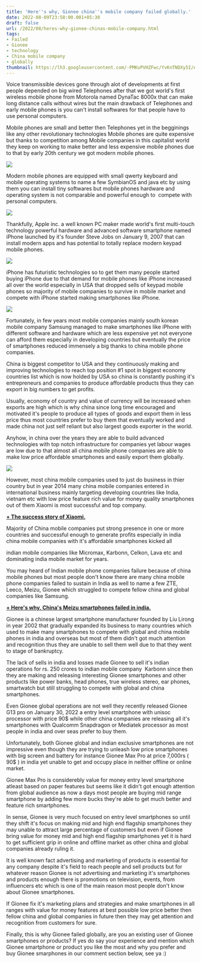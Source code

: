 ```yaml
---
title: 'Here''s why, Gionee china''s mobile company failed globally.'
date: 2022-08-09T23:58:00.001+05:30
draft: false
url: /2022/08/heres-why-gionee-chinas-mobile-company.html
tags: 
- Failed
- Gionee
- technology
- China mobile company
- globally
thumbnail: https://lh3.googleusercontent.com/-PMKuPVHZFwc/YvKnTNDXy5I/AAAAAAAANA4/JXpjawcmadEZdA9VFVxFar5psLx-hH7iACNcBGAsYHQ/s1600/1660069700569711-0.png
---
```


  

  

  

Voice transmissible devices gone through alot of developments at first people depended on big wired Telephones after that we got world's first wireless mobile phone from Motorola named DynaTac 8000x that can make long distance calls without wires but the main drawback of Telephones and early mobile phones is you can't install softwares for that people have to use personal computers.

  

Mobile phones are small and better then Telephones yet in the begginings like any other revolutionary technologies Mobile phones are quite expensive but thanks to competition among Mobile companies in this capitalist world they keep on working to make better and less expensive mobile phones due to that by early 20th century we got modern mobile phones.

  

 ![](https://lh3.googleusercontent.com/-6zdo6B-tAx0/YvODdX2-O2I/AAAAAAAANBU/abKj_D7H2oA2QPzUDF6CsAFJgY5hOsSPACNcBGAsYHQ/s1600/1660126050261976-0.png) 

  

Modern mobile phones are equipped with small qwerty keyboard and mobile operating systems to name a few SymbianOS and java etc by using them you can install tiny softwares but mobile phones hardware and operating system is not comparable and powerful enough to  compete with personal computers.

  

 ![](https://lh3.googleusercontent.com/-Yf9sOjZx7UU/YvODY7B0oOI/AAAAAAAANBM/HNRC5TifU6objdm8xXYpP80qhCOmFmCAACNcBGAsYHQ/s1600/1660126026937668-1.png) 

  

  

Thankfully, Apple inc. a well known PC maker made world's first multi-touch technology powerful hardware and advanced software smartphone named iPhone launched by it's founder Steve Jobs on January 9, 2007 that can install modern apps and has potential to totally replace modern keypad mobile phones.

  

 ![](https://lh3.googleusercontent.com/-UhuJIsXcfxY/YvODTBTfBYI/AAAAAAAANBI/PmjcdeLVxBkbknEXZSbX41Yvtw_OnCHFQCNcBGAsYHQ/s1600/1660126014137157-2.png) 

  

  

iPhone has futuristic technologies so to get them many people started buying iPhone due to that demand for mobile phones like iPhone increased all over the world especially in USA that dropped sells of keypad mobile phones so majority of mobile companies to survive in mobile market and compete with iPhone started making smartphones like iPhone.

  

 ![](https://lh3.googleusercontent.com/-Zjlg6xLlm6g/YvODPiOscEI/AAAAAAAANBE/b_MXJRKG8h4e8EVYdjC8XIitVpQOUwbzgCNcBGAsYHQ/s1600/1660125994238140-3.png) 

  

  

Fortunately, in few years most mobile companies mainly south korean mobile company Samsung managed to make smartphones like iPhone with different software and hardware which are less expensive yet not everyone can afford them especially in developing countries but eventually the price of smartphones reduced immensely a big thanks to china mobile phone companies.

  

China is biggest competitor to USA and they continuously making and improving technologies to reach top position #1 spot in biggest economy countries list which is now holded by USA so china is constantly pushing it's entrepreneurs and companies to produce affordable products thus they can export in big numbers to get profits.

  

Usually, economy of country and value of currency will be increased when exports are high which is why china since long time encouraged and motivated it's people to produce all types of goods and export them in less price thus most countries prefer to buy them that eventually worked and made china not just self reliant but also largest goods exporter in the world.

  

Anyhow, in china over the years they are able to build advanced technologies with top notch infrastructure for companies yet labour wages are low due to that almost all china mobile phone companies are able to make low price affordable smartphones and easily export them globally.

  

 ![](https://lh3.googleusercontent.com/-0DgSzp6fb2o/YvODK0O2yhI/AAAAAAAANBA/vDA6p86fomIcB5_9_6pHXh-Lv5wSUzMHgCNcBGAsYHQ/s1600/1660125983755462-4.png) 

  

  

However, most china mobile companies used to just do business in thier country but in year 2014 many china mobile companies entered in international business mainly targeting developing countries like India, vietnam etc with low price feature rich value for money quality smartphones out of them Xiaomi is most successful and top company.

  

**[\+ The success story of Xiaomi.](https://www.techtracker.in/2022/07/the-success-story-of-xiaomi.html)**

  

Majority of China mobile companies put strong presence in one or more countries and successful enough to generate profits especially in india china mobile companies with it's affordable smartphones kicked all

indian mobile companies like Micromax, Karbonn, Celkon, Lava etc and dominating india mobile market for years.  

  

You may heard of Indian mobile phone companies failure because of china mobile phones but most people don't know there are many china mobile phone companies failed to sustain in India as well to name a few ZTE, Leeco, Meizu, Gionee which struggled to compete fellow china and global companies like Samsung.

  

**[\+ Here's why, China's Meizu smartphones failed in india.](https://www.techtracker.in/2022/08/heres-why-chinas-meizu-smartphones.html)**

  

Gionee is a chinese largest smartphone manufacturer founded by Liu Lirong in year 2002 that gradually expanded its business to many countries which used to make many smartphones to compete with global and china mobile phones in india and overseas but most of them didn't got much attention and recognition thus they are unable to sell them well due to that they went to stage of bankruptcy.

  

The lack of sells in india and losses made Gionee to sell it's indian operations for rs. 250 crores to indian mobile company  Karbonn since then they are making and releasing interesting Gionee smartphones and other products like power banks, head phones, true wireless stereo, ear phones, smartwatch but still struggling to compete with global and china smartphones.

  

Even Gionee global operations are not well they recently released Gionee G13 pro on January 30, 2022 a entry level smartphone with unisoc processor with price 90$ while other china companies are releasing all it's smartphones with Qualcomm Snapdragon or Mediatek processor as most people in india and over seas prefer to buy them.

  

Unfortunately, both Gionee global and indian exclusive smartphones are not impressive even though they are trying to unleash low price smartphones with big screen and battery for instance Gionee Max Pro at price 7,000rs ( 90$ ) in india yet unable to get and occupy place in neither offline or online market.

  

Gionee Max Pro is considerebly value for money entry level smartphone atleast based on paper features but seems like it didn't got enough attention from global audience as now a days most people are buying mid range smartphone by adding few more bucks they're able to get much better and feature rich smartphones.

  

In sense, Gionee is very much focused on entry level smartphones so until they shift it's focus on making mid and high end flagship smartphones they may unable to attract large percentage of customers but even if Gionee bring value for money mid and high end flagship smartphones yet it is hard to get sufficient grip in online and offline market as other china and global companies already ruling it.

  

It is well known fact advertising and marketing of products is essential for any company despite it's field to reach people and sell products but for whatever reason Gionee is not advertising and marketing it's smartphones and products enough there is promotions on television, events, from influencers etc which is one of the main reason most people don't know about Gionee smartphones.

  

If Gionee fix it's marketing plans and strategies and make smartphones in all ranges with value for money features at best possible low price better then fellow china and global companies in future then they may get attention and recognition from customers for sure.

  

Finally, this is why Gionee failed globally, are you an existing user of Gionee smartphones or products? If yes do say your experience and mention which Gionee smartphone or product you like the most and why you prefer and buy Gionee smarphones in our comment section below, see ya :)